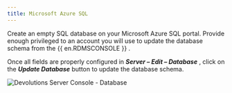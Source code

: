 ```yaml
---
title: Microsoft Azure SQL
---
```

Create an empty SQL database on your Microsoft Azure SQL portal. Provide enough privileged to an account you will use to update the database schema from the {{ en.RDMSCONSOLE }} .  

Once all fields are properly configured in ***Server – Edit – Database*** , click on the ***Update Database*** button to update the database schema. 

![Devolutions Server Console - Database](https://webdevolutions.azureedge.net/docs/en/server/ServerOp8132.png) 